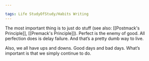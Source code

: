 ```yaml
---

tags: Life StudyOfStudy/Habits Writing 
---
```


The most important thing is to just do stuff (see also: [[Postmack's Principle]], [[Premack's Principle]]). Perfect is the enemy of good. All perfection does is delay failure. And that’s a pretty dumb way to live.

Also, we all have ups and downs. Good days and bad days. What’s important is that we simply continue to do.